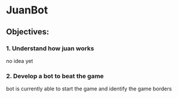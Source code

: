 # JuanBot
## Objectives:
### 1. Understand how juan works
no idea yet
### 2. Develop a bot to beat the game
bot is currently able to start the game and identify the game borders
